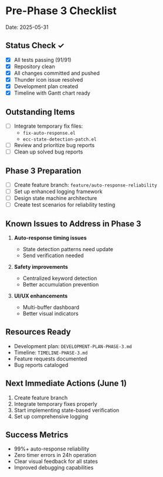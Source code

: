 # Pre-Phase 3 Checklist
Date: 2025-05-31

## Status Check ✓
- [x] All tests passing (91/91)
- [x] Repository clean
- [x] All changes committed and pushed
- [x] Thunder icon issue resolved
- [x] Development plan created
- [x] Timeline with Gantt chart ready

## Outstanding Items
- [ ] Integrate temporary fix files:
  - `fix-auto-response.el`
  - `ecc-state-detection-patch.el`
- [ ] Review and prioritize bug reports
- [ ] Clean up solved bug reports

## Phase 3 Preparation
- [ ] Create feature branch: `feature/auto-response-reliability`
- [ ] Set up enhanced logging framework
- [ ] Design state machine architecture
- [ ] Create test scenarios for reliability testing

## Known Issues to Address in Phase 3
1. **Auto-response timing issues**
   - State detection patterns need update
   - Send verification needed
   
2. **Safety improvements**
   - Centralized keyword detection
   - Better accumulation prevention
   
3. **UI/UX enhancements**
   - Multi-buffer dashboard
   - Better visual indicators

## Resources Ready
- Development plan: `DEVELOPMENT-PLAN-PHASE-3.md`
- Timeline: `TIMELINE-PHASE-3.md`
- Feature requests documented
- Bug reports cataloged

## Next Immediate Actions (June 1)
1. Create feature branch
2. Integrate temporary fixes properly
3. Start implementing state-based verification
4. Set up comprehensive logging

## Success Metrics
- 99%+ auto-response reliability
- Zero timer errors in 24h operation
- Clear visual feedback for all states
- Improved debugging capabilities